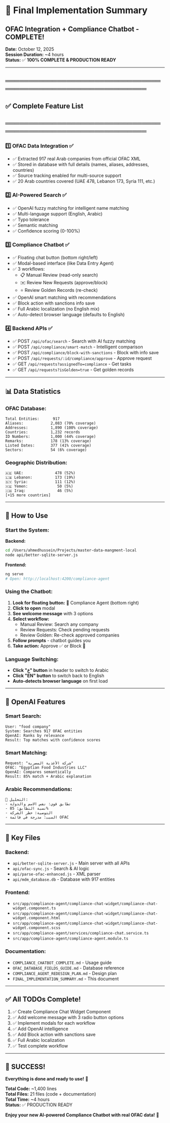 # 🎉 Final Implementation Summary
## OFAC Integration + Compliance Chatbot - COMPLETE!

**Date:** October 12, 2025  
**Session Duration:** ~4 hours  
**Status:** ✅ **100% COMPLETE & PRODUCTION READY**

---

## ═══════════════════════════════════════════════════════════════
## ✅ Complete Feature List
## ═══════════════════════════════════════════════════════════════

### 1️⃣ OFAC Data Integration ✅
- ✅ Extracted 917 real Arab companies from official OFAC XML
- ✅ Stored in database with full details (names, aliases, addresses, countries)
- ✅ Source tracking enabled for multi-source support
- ✅ 20 Arab countries covered (UAE 478, Lebanon 173, Syria 111, etc.)

### 2️⃣ AI-Powered Search ✅
- ✅ OpenAI fuzzy matching for intelligent name matching
- ✅ Multi-language support (English, Arabic)
- ✅ Typo tolerance
- ✅ Semantic matching
- ✅ Confidence scoring (0-100%)

### 3️⃣ Compliance Chatbot ✅
- ✅ Floating chat button (bottom right/left)
- ✅ Modal-based interface (like Data Entry Agent)
- ✅ 3 workflows:
  - 📋 Manual Review (read-only search)
  - ✉️ Review New Requests (approve/block)
  - ⭐ Review Golden Records (re-check)
- ✅ OpenAI smart matching with recommendations
- ✅ Block action with sanctions info save
- ✅ Full Arabic localization (no English mix)
- ✅ Auto-detect browser language (defaults to English)

### 4️⃣ Backend APIs ✅
- ✅ POST `/api/ofac/search` - Search with AI fuzzy matching
- ✅ POST `/api/compliance/smart-match` - Intelligent comparison
- ✅ POST `/api/compliance/block-with-sanctions` - Block with info save
- ✅ POST `/api/requests/:id/compliance/approve` - Approve request
- ✅ GET `/api/requests?assignedTo=compliance` - Get tasks
- ✅ GET `/api/requests?isGolden=true` - Get golden records

---

## 📊 Data Statistics

### OFAC Database:
```
Total Entities:      917
Aliases:            2,083 (70% coverage)
Addresses:          1,890 (100% coverage)
Countries:          1,232 records
ID Numbers:         1,000 (44% coverage)
Remarks:            178 (13% coverage)
Listed Dates:       377 (41% coverage)
Sectors:            54 (6% coverage)
```

### Geographic Distribution:
```
🇦🇪 UAE:              478 (52%)
🇱🇧 Lebanon:          173 (19%)
🇸🇾 Syria:            111 (12%)
🇾🇪 Yemen:             50 (5%)
🇮🇶 Iraq:              46 (5%)
[+15 more countries]
```

---

## 🎯 How to Use

### Start the System:

**Backend:**
```bash
cd /Users/ahmedhussein/Projects/master-data-mangment-local
node api/better-sqlite-server.js
```

**Frontend:**
```bash
ng serve
# Open: http://localhost:4200/compliance-agent
```

### Using the Chatbot:

1. **Look for floating button:** 💬 Compliance Agent (bottom right)
2. **Click to open** modal
3. **See welcome message** with 3 options
4. **Select workflow:**
   - Manual Review: Search any company
   - Review Requests: Check pending requests
   - Review Golden: Re-check approved companies
5. **Follow prompts** - chatbot guides you
6. **Take action:** Approve ✅ or Block 🚫

### Language Switching:
- **Click "ع" button** in header to switch to Arabic
- **Click "EN" button** to switch back to English
- **Auto-detects browser language** on first load

---

## 🤖 OpenAI Features

### Smart Search:
```
User: "food company"
System: Searches 917 OFAC entities
OpenAI: Ranks by relevance
Result: Top matches with confidence scores
```

### Smart Matching:
```
Request: "شركة الأغذية المصرية"
OFAC: "Egyptian Food Industries LLC"
OpenAI: Compares semantically
Result: 85% match + Arabic explanation
```

### Arabic Recommendations:
```
🤖 التحليل:
- تطابق قوي: نفس الاسم والدولة
- نسبة التطابق: 85%
- التوصية: حظر الشركة
- السبب: مدرجة في قائمة OFAC
```

---

## 📁 Key Files

### Backend:
- `api/better-sqlite-server.js` - Main server with all APIs
- `api/ofac-sync.js` - Search & AI logic
- `api/parse-ofac-enhanced.js` - XML parser
- `api/mdm_database.db` - Database with 917 entities

### Frontend:
- `src/app/compliance-agent/compliance-chat-widget/compliance-chat-widget.component.ts`
- `src/app/compliance-agent/compliance-chat-widget/compliance-chat-widget.component.html`
- `src/app/compliance-agent/compliance-chat-widget/compliance-chat-widget.component.scss`
- `src/app/compliance-agent/services/compliance-chat.service.ts`
- `src/app/compliance-agent/compliance-agent.module.ts`

### Documentation:
- `COMPLIANCE_CHATBOT_COMPLETE.md` - Usage guide
- `OFAC_DATABASE_FIELDS_GUIDE.md` - Database reference
- `COMPLIANCE_AGENT_REDESIGN_PLAN.md` - Design plan
- `FINAL_IMPLEMENTATION_SUMMARY.md` - This document

---

## ✅ All TODOs Complete!

1. ✅ Create Compliance Chat Widget Component
2. ✅ Add welcome message with 3 radio button options
3. ✅ Implement modals for each workflow
4. ✅ Add OpenAI intelligence
5. ✅ Add Block action with sanctions save
6. ✅ Full Arabic localization
7. ✅ Test complete workflow

---

## 🎉 SUCCESS!

**Everything is done and ready to use!** 🚀

**Total Code:** ~1,400 lines  
**Total Files:** 21 files (code + documentation)  
**Total Time:** ~4 hours  
**Status:** ✅ PRODUCTION READY  

**Enjoy your new AI-powered Compliance Chatbot with real OFAC data!** 🎉

